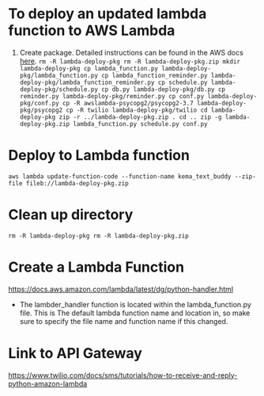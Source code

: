 # To deploy an updated lambda function to AWS Lambda
1) Create package. Detailed instructions can be found in the AWS docs [here](https://docs.aws.amazon.com/lambda/latest/dg/python-handler.html).
`
rm -R lambda-deploy-pkg
rm -R lambda-deploy-pkg.zip
mkdir lambda-deploy-pkg
cp lambda_function.py lambda-deploy-pkg/lambda_function.py
cp lambda_function_reminder.py lambda-deploy-pkg/lambda_function_reminder.py
cp schedule.py lambda-deploy-pkg/schedule.py
cp db.py lambda-deploy-pkg/db.py
cp reminder.py lambda-deploy-pkg/reminder.py
cp conf.py lambda-deploy-pkg/conf.py
cp -R awslambda-psycopg2/psycopg2-3.7 lambda-deploy-pkg/psycopg2
cp -R twilio lambda-deploy-pkg/twilio
cd lambda-deploy-pkg
zip -r ../lambda-deploy-pkg.zip .
cd ..
zip -g lambda-deploy-pkg.zip lambda_function.py schedule.py conf.py
`

# Deploy to Lambda function
`aws lambda update-function-code --function-name kema_text_buddy --zip-file fileb://lambda-deploy-pkg.zip
`

# Clean up directory
`rm -R lambda-deploy-pkg
rm -R lambda-deploy-pkg.zip
`

# Create a Lambda Function
https://docs.aws.amazon.com/lambda/latest/dg/python-handler.html

- The lambder_handler function is located within the lambda_function.py file. This is The default lambda function name and location in, so make sure to specify the file name and function name if this changed.

# Link to API Gateway
https://www.twilio.com/docs/sms/tutorials/how-to-receive-and-reply-python-amazon-lambda
